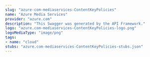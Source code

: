 ```yaml
---
slug: "azure-com-mediaservices-ContentKeyPolicies"
name: "Azure Media Services"
provider: "azure.com"
description: "This Swagger was generated by the API Framework."
logo: "azure.com-mediaservices-ContentKeyPolicies-logo.png"
logoMediaType: "image/png"
tags:
- name: "cloud"
stubs: "azure.com-mediaservices-ContentKeyPolicies-stubs.json"
---
```

